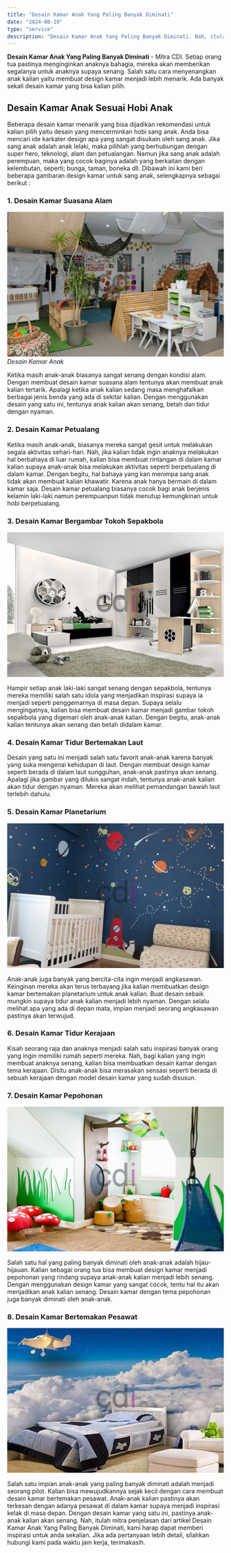 ```yaml
---
title: "Desain Kamar Anak Yang Paling Banyak Diminati"
date: "2024-08-19"
type: "service"
description: "Desain Kamar Anak Yang Paling Banyak Diminati. Nah, itulah mitra penjelasan dari artikel Desain Kamar Anak Yang Paling Banyak Diminati, kami harap dapat mem..."
---
```


**Desain Kamar Anak Yang Paling Banyak Diminati** - Mitra CDI. Setiap orang tua pastinya menginginkan anaknya bahagia, mereka akan memberikan segalanya untuk anaknya supaya senang. Salah satu cara menyenangkan anak kalian yaitu membuat design kamar menjadi lebih menarik. Ada banyak sekali desain kamar yang bisa kalian pilih.
## Desain Kamar Anak Sesuai Hobi Anak
Beberapa desain kamar menarik yang bisa dijadikan rekomendasi untuk kalian pilih yaitu desain yang mencerminkan hobi sang anak. Anda bisa mencari ide karkater design apa yang sangat disukain oleh sang anak. Jika sang anak adalah anak lelaki, maka pilihlah yang berhubungan dengan super hero, teknologi, alam dan petualangan. Namun jika sang anak adalah perempuan, maka yang cocok baginya adalah yang berkaitan dengan kelembutan, seperti; bunga, taman, boneka dll. Dibawah ini kami beri beberapa gambaran design kamar untuk sang anak, selengkapnya sebagai berikut :
### 1\. Desain Kamar Suasana Alam
![Desain Kamar Anak](/images/blog/desain-kamar-alam.jpg)
*Desain Kamar Anak*

Ketika masih anak-anak biasanya sangat senang dengan kondisi alam. Dengan membuat desain kamar suasana alam tentunya akan membuat anak kalian tertarik. Apalagi ketika anak kalian sedang masa menghafalkan berbagai jenis benda yang ada di sekitar kalian. Dengan menggunakan desain yang satu ini, tentunya anak kalian akan senang, betah dan tidur dengan nyaman.
### 2\. Desain Kamar Petualang
Ketika masih anak-anak, biasanya mereka sangat gesit untuk melakukan segala aktivitas sehari-hari. Nah, jika kalian tidak ingin anaknya melakukan hal berbahaya di luar rumah, kalian bisa membuat rintangan di dalam kamar kalian supaya anak-anak bisa melakukan aktivitas seperti berpetualang di dalam kamar. Dengan begitu, hal bahaya yang kan menimpa sang anak tidak akan membuat kalian khawatir. Karena anak hanya bermain di dalam kamar saja. Desain kamar petualang biasanya cocok bagi anak berjenis kelamin laki-laki namun perempuanpun tidak menutup kemungkinan untuk hobi berpetualang.
### 3\. Desain Kamar Bergambar Tokoh Sepakbola

![Desain Kamar Anak](/images/blog/desain-kamar-bola.jpg)

Hampir setiap anak laki-laki sangat senang dengan sepakbola, tentunya mereka memiliki salah satu idola yang menjadikan inspirasi supaya ia menjadi seperti penggemarnya di masa depan. Supaya selalu mengingatnya, kalian bisa membuat desain kamar menjadi gambar tokoh sepakbola yang digemari oleh anak-anak kalian. Dengan begitu, anak-anak kalian tentunya akan senang dan betah didalam kamar.
### 4\. Desain Kamar Tidur Bertemakan Laut
Desain yang satu ini menjadi salah satu favorit anak-anak karena banyak yang suka mengenai kehidupan di laut. Dengan membuat design kamar seperti berada di dalam laut sungguhan, anak-anak pastinya akan senang. Apalagi jika gambar yang dilukis sangat indah, tentunya anak-anak kalian akan tidur dengan nyaman. Mereka akan melihat pemandangan bawah laut terlebih dahulu.
### 5\. Desain Kamar Planetarium

![Desain Kamar Anak](/images/blog/desain-kamar-angkasa.jpg)

Anak-anak juga banyak yang bercita-cita ingin menjadi angkasawan. Keinginan mereka akan terus terbayang jika kalian membuatkan design kamar bertemakan planetarium untuk anak kalian. Buat desain sebaik mungkin supaya tidur anak kalian menjadi lebih nyaman. Dengan selalu melihat apa yang ada di depan mata, impian menjadi seorang angkasawan pastinya akan terwujud.
### 6\. Desain Kamar Tidur Kerajaan
Kisah seorang raja dan anaknya menjadi salah satu inspirasi banyak orang yang ingin memiliki rumah seperti mereka. Nah, bagi kalian yang ingin membuat anaknya senang, kalian bisa membuatkan desain kamar dengan tema kerajaan. Disitu anak-anak bisa merasakan sensasi seperti berada di sebuah kerajaan dengan model desain kamar yang sudah disusun.
### 7\. Desain Kamar Pepohonan

![Desain Kamar Anak](/images/blog/desain-kamar-pohon.jpg)

Salah satu hal yang paling banyak diminati oleh anak-anak adalah hijau-hijauan. Kalian sebagai orang tua bisa membuat design kamar menjadi pepohonan yang rindang supaya anak-anak kalian menjadi lebih senang. Dengan menggunakan design kamar yang sangat cocok, tentu hal itu akan menjadikan anak kalian senang. Desain kamar dengan tema pepohonan juga banyak diminati oleh anak-anak.
### 8\. Desain Kamar Bertemakan Pesawat

![Desain Kamar Anak](/images/blog/desain-kamar-pesawat.jpg)

Salah satu impian anak-anak yang paling banyak diminati adalah menjadi seorang pilot. Kalian bisa mewujudkannya sejak kecil dengan cara membuat desain kamar bertemakan pesawat. Anak-anak kalian pastinya akan terkesan dengan adanya pesawat di dalam kamar supaya menjadi inspirasi kelak di masa depan. Dengan desain kamar yang satu ini, pastinya anak-anak kalian akan senang.
Nah, itulah mitra penjelasan dari artikel Desain Kamar Anak Yang Paling Banyak Diminati, kami harap dapat memberi inspirasi untuk anda sekalian. Jika ada pertanyaan lebih detail, silahkan hubungi kami pada waktu jam kerja, terimakasih.
